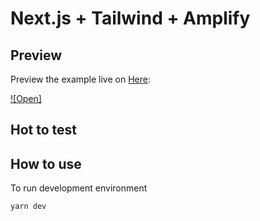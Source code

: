 # Next.js + Tailwind + Amplify


## Preview

Preview the example live on [Here](http://google.com/):

[![Open]](https://google.com/)

## Hot to test

## How to use

To run development environment
```bash
yarn dev
```
